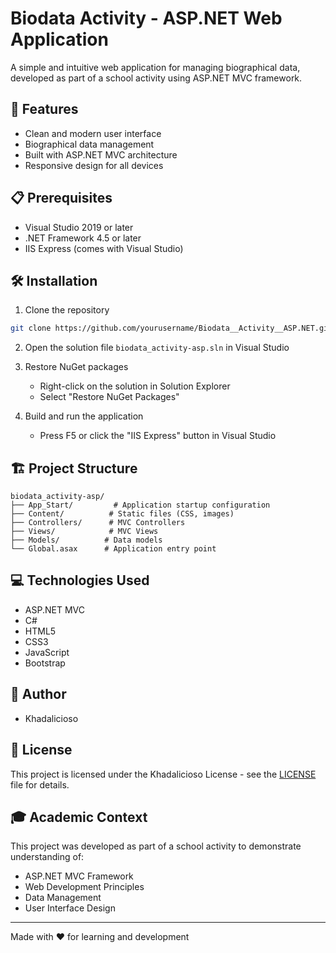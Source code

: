 # Biodata Activity - ASP.NET Web Application

A simple and intuitive web application for managing biographical data, developed as part of a school activity using ASP.NET MVC framework.

## 🚀 Features

- Clean and modern user interface
- Biographical data management
- Built with ASP.NET MVC architecture
- Responsive design for all devices

## 📋 Prerequisites

- Visual Studio 2019 or later
- .NET Framework 4.5 or later
- IIS Express (comes with Visual Studio)

## 🛠️ Installation

1. Clone the repository
```bash
git clone https://github.com/yourusername/Biodata__Activity__ASP.NET.git
```

2. Open the solution file `biodata_activity-asp.sln` in Visual Studio

3. Restore NuGet packages
   - Right-click on the solution in Solution Explorer
   - Select "Restore NuGet Packages"

4. Build and run the application
   - Press F5 or click the "IIS Express" button in Visual Studio

## 🏗️ Project Structure

```
biodata_activity-asp/
├── App_Start/         # Application startup configuration
├── Content/          # Static files (CSS, images)
├── Controllers/      # MVC Controllers
├── Views/            # MVC Views
├── Models/          # Data models
└── Global.asax      # Application entry point
```

## 💻 Technologies Used

- ASP.NET MVC
- C#
- HTML5
- CSS3
- JavaScript
- Bootstrap

## 👥 Author

- Khadalicioso

## 📄 License

This project is licensed under the Khadalicioso License - see the [LICENSE](LICENSE) file for details.

## 🎓 Academic Context

This project was developed as part of a school activity to demonstrate understanding of:
- ASP.NET MVC Framework
- Web Development Principles
- Data Management
- User Interface Design

---

Made with ❤️ for learning and development
